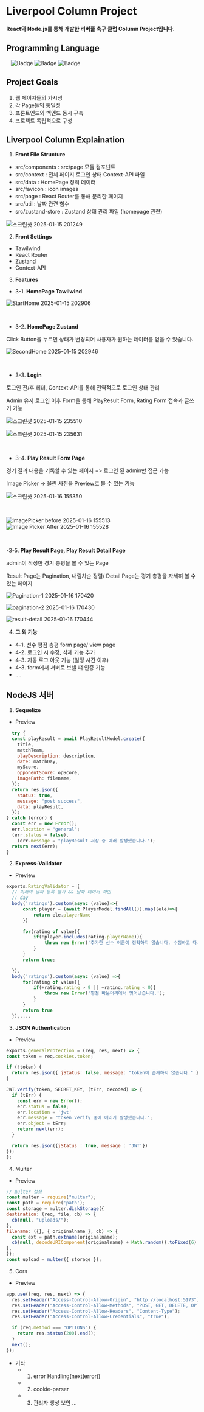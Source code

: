 # Liverpool Column Project
**React와 Node.js를 통해 개발한 리버풀 축구 클럽 Column Project입니다.**

## Programming Language
&nbsp;&nbsp;&nbsp;![Badge](https://img.shields.io/badge/JavaScript-F7DF1E.svg?&logo=JavaScript&logoColor=fff)
![Badge](https://img.shields.io/badge/Node.js-5FA04E.svg?&logo=Node.js&logoColor=fff)
![Badge](https://img.shields.io/badge/React-61DAFB.svg?&logo=React&logoColor=fff)

## Project Goals
1. 웹 페이지들의 가시성
2. 각 Page들의 통일성
3. 프론트엔드와 백엔드 동시 구축
4. 프로젝트 독립적으로 구성


## Liverpool Column Explaination
1. **Front File Structure**
- src/components : src/page 모듈 컴포넌트
- src/context : 전체 페이지 로그인 상태 Context-API 파일
- src/data : HomePage 정적 데이터
- src/favicon : <head> <link> icon images
- src/page : React Router를 통해 분리한 페이지
- src/util : 날짜 관련 함수
- src/zustand-store : Zustand 상태 관리 파일 (homepage 관련)

![스크린샷 2025-01-15 201249](https://github.com/user-attachments/assets/745940ca-5872-4ecf-a88a-38b2556286ab)

2. **Front Settings**
- Tawilwind
- React Router
- Zustand
- Context-API


3. **Features**

  - 3-1. **HomePage Tawilwind**

![StartHome 2025-01-15 202906](https://github.com/user-attachments/assets/a889f1e3-78af-4daa-95e0-d0738c6acea3)

<br/>

  - 3-2. **HomePage Zustand**
  
  Click Button을 누르면 상태가 변경되어 사용자가 원하는 데이터를 얻을 수 있습니다.

![SecondHome 2025-01-15 202946](https://github.com/user-attachments/assets/f5b153ab-5e10-450f-bef6-bbd0cdda2a43)

<br/>

  - 3-3. **Login**

  로그인 전/후 헤더, Context-API를 통해 전역적으로 로그인 상태 관리
  
  Admin 유저 로그인 이후 Form을 통해 PlayResult Form, Rating Form 접속과 글쓰기 가능

![스크린샷 2025-01-15 235510](https://github.com/user-attachments/assets/fd7b527f-5d5a-45a9-b599-8f7a3a9114cd)


![스크린샷 2025-01-15 235631](https://github.com/user-attachments/assets/a1ff001a-17eb-45b7-80a5-e2f674b6bed2)

<br/>

  - 3-4. **Play Result Form Page**

  경기 결과 내용을 기록할 수 있는 페이지 => 로그인 된 admin만 접근 가능

  Image Picker => 올린 사진을 Preview로 볼 수 있는 기능

![스크린샷 2025-01-16 155350](https://github.com/user-attachments/assets/0b15e61c-8858-4936-b332-881b6b2916f5)

<br/>

![ImagePicker before 2025-01-16 155513](https://github.com/user-attachments/assets/c3c4afbf-34b3-4db3-a009-507b6ddb1620) &nbsp; &nbsp; &nbsp; &nbsp; &nbsp; &nbsp;
![Image Picker After 2025-01-16 155528](https://github.com/user-attachments/assets/8e0ce79a-6f3d-4e7f-baa9-f5305bcff7f6)

<br/>

  -3-5. **Play Result Page, Play Result Detail Page**

  admin이 작성한 경기 총평을 볼 수 있는 Page

  Result Page는 Pagination, 내림차순 정렬/ Detail Page는 경기 총평을 자세히 볼 수 있는 페이지

  ![Pagination-1 2025-01-16 170420](https://github.com/user-attachments/assets/84ae4a40-5aed-45f0-ab4b-f5b1f7b8e494)

![pagination-2 2025-01-16 170430](https://github.com/user-attachments/assets/a4563efa-9fa1-4f4e-b9c0-2d7b42d8242d)  

![result-detail 2025-01-16 170444](https://github.com/user-attachments/assets/4e78fdea-95f1-4a37-a16c-49920f9bd7c6)


4. **그 외 기능**
  - 4-1. 선수 평점 총평 form page/ view page
  - 4-2. 로그인 시 수정, 삭제 기능 추가
  - 4-3. 자동 로그 아웃 기능 (일정 시간 이후)
  - 4-3. form에서 서버로 보낼 떄 인증 기능
  - ....


## NodeJS 서버
1. **Sequelize**
 - Preview

  ```javascript
    try {
    const playResult = await PlayResultModel.create({
      title,
      matchTeam,
      playDescription: description,
      date: matchDay,
      myScore,
      opponentScore: opScore,
      imagePath: filename,
    });
    return res.json({
      status: true,
      message: "post success",
      data: playResult,
    });
  } catch (error) {
    const err = new Error();
    err.location = "general";
    (err.status = false),
      (err.message = "playResult 저장 중 에러 발생했습니다.");
    return next(err);
  }
  ```

2. **Express-Validator**
 - Preview

  ```javascript
exports.RatingValidator = [
    // 미래의 날짜 등록 불가 && 날짜 데이터 확인
    // day
    body('ratings').custom(async (value)=>{
        const player = (await PlayerModel.findAll()).map((ele)=>{
            return ele.playerName
        })

        for(rating of value){
            if(!player.includes(rating.playerName)){
                throw new Error('추가한 선수 이름이 정확하지 않습니다. 수정하고 다시 요청 부탁드립니다.');
            }
        }
        return true;

    }),
    body('ratings').custom(async (value) =>{
        for(rating of value){
            if(+rating.rating > 9 || +rating.rating < 0){
                throw new Error('평점 바운더리에서 벗어났습니다.');
            }
        }
        return true
    }),....
  ```

3. **JSON Authentication**
  - Preview

  ```javascript
exports.generalProtection = (req, res, next) => {
  const token = req.cookies.token;

  if (!token) {
    return res.json({ jStatus: false, message: "token이 존재하지 않습니다." });
  }

  JWT.verify(token, SECRET_KEY, (tErr, decoded) => {
    if (tErr) {
      const err = new Error();
      err.status = false;
      err.location = 'jwt'
      err.message = "token verify 중에 에러가 발생했습니다.";
      err.object = tErr;
      return next(err);
    }

    return res.json({jStatus : true, message : 'JWT'})
  });
};
  ```

4. Multer
 - Preview

  ```javascript
  // multer 설정
const multer = require("multer");
const path = require('path');
const storage = multer.diskStorage({
  destination: (req, file, cb) => {
    cb(null, "uploads/");
  },
  filename: ({}, { originalname }, cb) => {
    const ext = path.extname(originalname);
    cb(null, decodeURIComponent(originalname) + Math.random().toFixed(6) + ext);
  },
});
const upload = multer({ storage });
  ```

5. Cors

- Preview

```javascript
app.use((req, res, next) => {
  res.setHeader("Access-Control-Allow-Origin", "http://localhost:5173");
  res.setHeader("Access-Control-Allow-Methods", "POST, GET, DELETE, OPTIONS");
  res.setHeader("Access-Control-Allow-Headers", "Content-Type");
  res.setHeader("Access-Control-Allow-Credentials", "true");

  if (req.method === "OPTIONS") {
    return res.status(200).end();
  }
  next();
});
```

- 기타
  - 1. error Handling(next(error))
  - 2. cookie-parser
  - 3. 관리자 생성 보안
  ...

  


  





